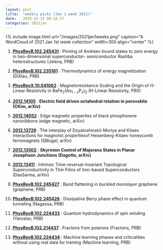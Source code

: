 ```yaml
---
layout: post
title:  "weekly picks (Jan 1 week 2021)"
date:   2020-12-31 00:16:27
categories: 2021jan
---
```


{% include image.html url="/images/2021jan1weeks.png" caption="A WordCloud of 2021 Jan 1st week collection" width=300 align="center" %}



1. **[PhysRevB.102.245431](https://link.aps.org/doi/10.1103/PhysRevB.102.245431)** : Pinning of Andreev bound states to zero energy in two-dimensional superconductor- semiconductor Rashba heterostructures (Jelena, PRB)

1. **[PhysRevB.102.235161](https://link.aps.org/doi/10.1103/PhysRevB.102.235161)** : Thermodynamics of energy magnetization (DiXiao, PRB)

1. **[PhysRevX.10.041062](https://link.aps.org/doi/10.1103/PhysRevX.10.041062)** : Magnetoresistance Scaling and the Origin of $H$-Linear Resistivity in ${\mathrm{BaFe}}_{2}({\mathrm{As}}_{1\ensuremath{-}x}{\mathrm{P}}_{x}{)}_{2}$ (H-Linear Resistivity, PRX)



1. **[2012.14105](http://arxiv.org/abs/2012.14105)** : **Electric field driven octahedral rotation in perovskite (CKim, arXiv)**   

1. **[2012.14052](http://arxiv.org/abs/2012.14052)** : Edge magnetic properties of black phosphorene nanoribbons (edge magnetic, arXiv)   

1. **[2012.13729](http://arxiv.org/abs/2012.13729)** : The interplay of Dzyaloshinskii-Moriya and Kitaev interactions for magnonic propertiesof Heisenberg-Kitaev honeycomb ferromagnets (SBlugel, arXiv)

1. **[2012.13502](http://arxiv.org/abs/2012.13502)** : **Skyrmion Control of Majorana States in Planar Josephson Junctions (Dagotto, arXiv)**

1. **[2012.13411](http://arxiv.org/abs/2012.13411)** : Intrinsic Time-reversal-invariant Topological Superconductivity in Thin Films of Iron-based Superconductors (DasSarma, arXiv)    

1. **[PhysRevB.102.245427](https://link.aps.org/doi/10.1103/PhysRevB.102.245427)** : Band flattening in buckled monolayer graphene (graphene, PRB)

1. **[PhysRevB.102.245426](https://link.aps.org/doi/10.1103/PhysRevB.102.245426)** : Dissipative Berry phase effect in quantum tunneling (Nagaosa, PRB)

1. **[PhysRevB.102.224433](https://link.aps.org/doi/10.1103/PhysRevB.102.224433)** : Quantum hydrodynamics of spin winding (Yaroslav, PRB)

1. **[PhysRevB.102.214437](https://link.aps.org/doi/10.1103/PhysRevB.102.214437)** : Fractons from polarons (Fractons, PRB)

1. **[PhysRevB.102.224434](https://link.aps.org/doi/10.1103/PhysRevB.102.224434)** : Machine learning phases and criticalities without using real data for training (Machine learning, PRB)

